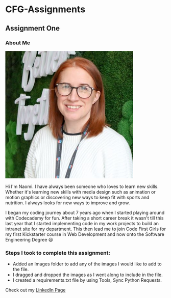 # CFG-Assignments

## Assignment One 

### About Me

![profile pic](AssignmentOne/Images/linkedin%20pic.jpg)

Hi I'm Naomi. I have always been someone who loves to learn 
new skills. Whether it's learning new skills with media 
design such as animation or motion graphics or discovering
new ways to keep fit with sports and nutrition. I always
looks for new ways to improve and grow.

I began my coding journey about 7 years ago when I started 
playing around with Codecademy for fun. After taking a short
career break it wasn't till this last year that I started
implementing code in my work projects to build an intranet 
site for my department. 
This then lead me to join Code First Girls for my first Kickstarter
course in Web Development and now onto the Software Engineering Degree :smiley:

### Steps I took to complete this assignment:
 - Added an Images folder to add any of the images I would like to add to the file. 
 - I dragged and dropped the images as I went along to include in the file. 
 - I created a requirements.txt file by using Tools, Sync Python Requests.

Check out my [LinkedIn Page](https://www.linkedin.com/in/naomi-mcewan-90900396/)
